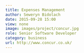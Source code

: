 ```yaml
---
title: Expenses Management
author: Seweryn Bidolach
date: 2015-09-28 15:00
view: none
image: images/project/concur.jpg
role: Senior Software Developer
category: business
url: http://www.concur.co.uk/
---
```

